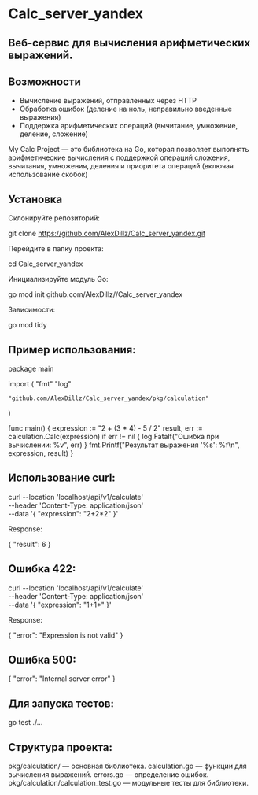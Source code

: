 # Calc_server_yandex

## Веб-сервис для вычисления арифметических выражений. 

## Возможности

- Вычисление выражений, отправленных через HTTP
- Обработка ошибок (деление на ноль, неправильно введенные выражения)
- Поддержка арифметических операций (вычитание, умножение, деление, сложение)

My Calc Project — это библиотека на Go, которая позволяет выполнять арифметические вычисления с поддержкой операций сложения, вычитания, умножения, деления и приоритета операций (включая использование скобок)

## Установка

Склонируйте репозиторий:

git clone https://github.com/AlexDillz/Calc_server_yandex.git  

Перейдите в папку проекта:

cd Calc_server_yandex

Инициализируйте модуль Go:

go mod init github.com/AlexDillz//Calc_server_yandex

Зависимости:

go mod tidy

## Пример использования:

package main

import (
	"fmt"
	"log"

	"github.com/AlexDillz/Calc_server_yandex/pkg/calculation"
)

func main() {
	expression := "2 + (3 * 4) - 5 / 2"
	result, err := calculation.Calc(expression)
	if err != nil {
		log.Fatalf("Ошибка при вычислении: %v", err)
	}
	fmt.Printf("Результат выражения '%s': %f\n", expression, result)
}


## Использование curl:

curl --location 'localhost/api/v1/calculate' \
--header 'Content-Type: application/json' \
--data '{
  "expression": "2+2*2"
}'

Response:

{
  "result": 6
}

## Ошибка 422:

curl --location 'localhost/api/v1/calculate' \
--header 'Content-Type: application/json' \
--data '{
  "expression": "1+1*"
}'

Response:

{
  "error": "Expression is not valid"
}

## Ошибка 500:

{
  "error": "Internal server error"
}


## Для запуска тестов:

go test ./...

## Структура проекта:
pkg/calculation/ — основная библиотека.
calculation.go — функции для вычисления выражений.
errors.go — определение ошибок.
pkg/calculation/calculation_test.go — модульные тесты для библиотеки.
